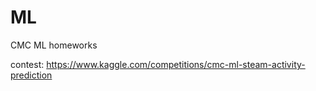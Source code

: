 # ML

CMC ML homeworks

contest: https://www.kaggle.com/competitions/cmc-ml-steam-activity-prediction
